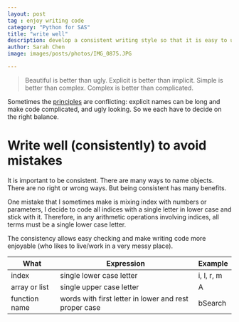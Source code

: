 ```yaml
---
layout: post
tag : enjoy writing code
category: "Python for SAS"
title: "write well"
description: develop a consistent writing style so that it is easy to understand and less error prone in Python
author: Sarah Chen
image: images/posts/photos/IMG_0875.JPG

---
```


> Beautiful is better than ugly.
> Explicit is better than implicit.
> Simple is better than complex.
> Complex is better than complicated.

Sometimes the [principles](https://docs.python-guide.org/writing/style/) are conflicting: explicit names can be long and make code complicated, and ugly looking.  So we each have to decide on the right balance. 

# Write well (consistently) to avoid mistakes

It is important to be consistent.  There are many ways to name objects.  There are no right or wrong ways.  But being consistent has many benefits. 

One mistake that I sometimes make is mixing index with numbers or parameters, I decide to code all indices with a single letter in lower case and stick with it.  Therefore, in any arithmetic operations involving indices, all terms must be a single lower case letter.

The consistency allows easy checking and make writing code more enjoyable (who likes to live/work in a very messy place). 


What | Expression| Example
---------|----------|---------
 index | single lower case letter |  i, l, r, m
 array or list | single upper case letter  | A
 function name | words with first letter in lower and rest proper case | bSearch

